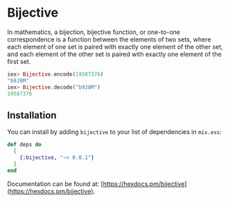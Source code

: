 # Bijective

In mathematics, a bijection, bijective function, or one-to-one correspondence is a function
between the elements of two sets, where each element of one set is paired with exactly one
element of the other set, and each element of the other set is paired with exactly one
element of the first set.

```elixir
iex> Bijective.encode(19587376)
"b9J8M"
iex> Bijective.decode("b9J8M")
19587376
```

## Installation

You can install by adding `bijective` to your list of dependencies in `mix.exs`:

```elixir
def deps do
  [
    {:bijective, "~> 0.0.1"}
  ]
end
```

Documentation can be found at: [https://hexdocs.pm/bijective](https://hexdocs.pm/bijective).


